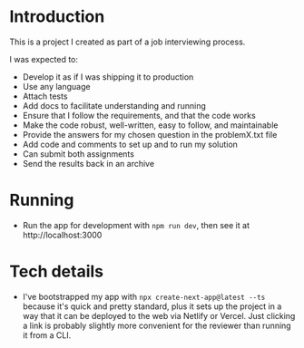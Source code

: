 # Introduction

This is a project I created as part of a job interviewing process.

I was expected to:

- Develop it as if I was shipping it to production
- Use any language
- Attach tests
- Add docs to facilitate understanding and running
- Ensure that I follow the requirements, and that the code works
- Make the code robust, well-written, easy to follow, and maintainable
- Provide the answers for my chosen question in the problemX.txt file
- Add code and comments to set up and to run my solution
- Can submit both assignments
- Send the results back in an archive

# Running
- Run the app for development with `npm run dev`, then see it at http://localhost:3000

# Tech details
 - I've bootstrapped my app with `npx create-next-app@latest --ts` because it's quick and pretty standard, plus it sets up the project in a way that it can be deployed to the web via Netlify or Vercel. Just clicking a link is probably slightly more convenient for the reviewer than running it from a CLI.
 